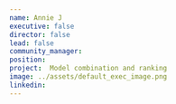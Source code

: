 ```yaml
---
name: Annie J
executive: false
director: false
lead: false
community_manager:   
position:  
project:  Model combination and ranking
image: ../assets/default_exec_image.png
linkedin: 
---
```

